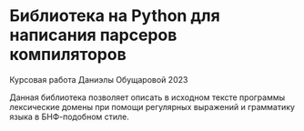 # Библиотека на Python для написания парсеров компиляторов

Курсовая работа Даниэлы Обущаровой 2023

Данная библиотека позволяет описать в исходном тексте программы лексические
домены при помощи регулярных выражений и грамматику языка в БНФ-подобном
стиле.
